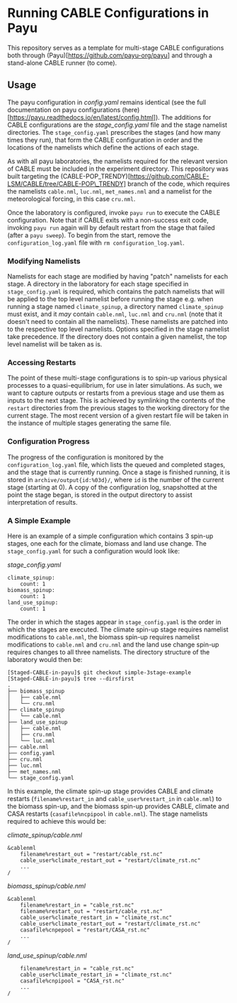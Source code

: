[//]: # (Author: Lachlan Whyborn)
[//]: # (Date Modified: )

# Running CABLE Configurations in Payu

This repository serves as a template for multi-stage CABLE configurations both through (Payu)[https://github.com/payu-org/payu] and through a stand-alone CABLE runner (to come).

## Usage

The payu configuration in *config.yaml* remains identical (see the full documentation on payu configurations (here)[https://payu.readthedocs.io/en/latest/config.html]). The additions for CABLE configurations are the *stage_config.yaml* file and the stage namelist directories. The ```stage_config.yaml``` prescribes the stages (and how many times they run), that form the CABLE configuration in order and the locations of the namelists which define the actions of each stage.

As with all payu laboratories, the namelists required for the relevant version of CABLE must be included in the experiment directory. This repository was built targeting the (CABLE-POP\_TRENDY)[https://github.com/CABLE-LSM/CABLE/tree/CABLE-POP\_TRENDY] branch of the code, which requires the namelists ```cable.nml```, ```luc.nml```, ```met_names.nml``` and a namelist for the meteorological forcing, in this case ```cru.nml```.

Once the laboratory is configured, invoke ```payu run``` to execute the CABLE configuration. Note that if CABLE exits with a non-success exit code, invoking ```payu run``` again will by default restart from the stage that failed (after a ```payu sweep```). To begin from the start, remove the ```configuration_log.yaml``` file with ```rm configuration_log.yaml```.

### Modifying Namelists

Namelists for each stage are modified by having "patch" namelists for each stage. A directory in the laboratory for each stage specified in ```stage_config.yaml``` is required, which contains the patch namelists that will be applied to the top level namelist before running the stage e.g. when running a stage named ```climate_spinup```, a directory named ```climate_spinup``` must exist, and it *may* contain ```cable.nml```, ```luc.nml``` and ```cru.nml``` (note that it doesn't need to contain all the namelists). These namelists are patched into to the respective top level namelists. Options specified in the stage namelist take precedence. If the directory does not contain a given namelist, the top level namelist will be taken as is.

### Accessing Restarts

The point of these multi-stage configurations is to spin-up various physical processes to a quasi-equilibrium, for use in later simulations. As such, we want to capture outputs or restarts from a previous stage and use them as inputs to the next stage. This is achieved by symlinking the contents of the ```restart``` directories from the previous stages to the working directory for the current stage. The most recent version of a given restart file will be taken in the instance of multiple stages generating the same file.

### Configuration Progress

The progress of the configuration is monitored by the ```configuration_log.yaml``` file, which lists the queued and completed stages, and the stage that is currently running. Once a stage is finished running, it is stored in ```archive/output{id:%03d}/```, where ```id``` is the number of the current stage (starting at 0). A copy of the configuration log, snapshotted at the point the stage began, is stored in the output directory to assist interpretation of results.

### A Simple Example

Here is an example of a simple configuration which contains 3 spin-up stages, one each for the climate, biomass and land use change. The ```stage_config.yaml``` for such a configuration would look like:

*stage_config.yaml*
```
climate_spinup:
    count: 1
biomass_spinup:
    count: 1
land_use_spinup:
    count: 1
```

The order in which the stages appear in ```stage_config.yaml``` is the order in which the stages are executed. The climate spin-up stage requires namelist modifications to ```cable.nml```, the biomass spin-up requires namelist modifications to ```cable.nml``` and ```cru.nml``` and the land use change spin-up requires changes to all three namelists. The directory structure of the laboratory would then be:

```
[Staged-CABLE-in-payu]$ git checkout simple-3stage-example
[Staged-CABLE-in-payu]$ tree --dirsfirst
.
├── biomass_spinup
│   ├── cable.nml
│   └── cru.nml
├── climate_spinup
│   └── cable.nml
├── land_use_spinup
│   ├── cable.nml
│   ├── cru.nml
│   └── luc.nml
├── cable.nml
├── config.yaml
├── cru.nml
├── luc.nml
├── met_names.nml
└── stage_config.yaml
```

In this example, the climate spin-up stage provides CABLE and climate restarts (```filename%restart_in``` and ```cable_user%restart_in``` in ```cable.nml```) to the biomass spin-up, and the biomass spin-up provides CABLE, climate and CASA restarts (```casafile%ncpipool``` in ```cable.nml```). The stage namelists required to achieve this would be:

*climate_spinup/cable.nml*
```
&cablenml
    filename%restart_out = "restart/cable_rst.nc"
    cable_user%climate_restart_out = "restart/climate_rst.nc"
    ...
/
```

*biomass_spinup/cable.nml*
```
&cablenml
    filename%restart_in = "cable_rst.nc"
    filename%restart_out = "restart/cable_rst.nc"
    cable_user%climate_restart_in = "climate_rst.nc"
    cable_user%climate_restart_out = "restart/climate_rst.nc"
    casafile%cnpepool = "restart/CASA_rst.nc"
    ...
/
```

*land_use_spinup/cable.nml*
```
    filename%restart_in = "cable_rst.nc"
    cable_user%climate_restart_in = "climate_rst.nc"
    casafile%cnpipool = "CASA_rst.nc"
    ...
/
```
